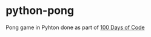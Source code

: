# python-pong
Pong game in Pyhton done as part of [100 Days of Code](https://www.udemy.com/course/100-days-of-code/)
